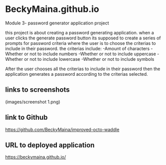 # BeckyMaina.github.io
Module 3- password generator application project

this project is about creating a password generating application.
when a user clicks the generate password button its supposed to create a series of prompts for password criteria where the user is to choose the criterias to include in their password.
the criterias include:
-Amount of characters
-Whether or not to include numbers
-Whether or not to include uppercase
-Whether or not to include lowercase
-Whether or not to include symbols

After the user chooses all the criterias to include in their password then the application generates a password according to the criterias selected.

## links to screenshots
(images/screenshot 1.png)

## link to Github
 https://github.com/BeckyMaina/improved-octo-waddle

## URL to deployed application
https://beckymaina.github.io/

